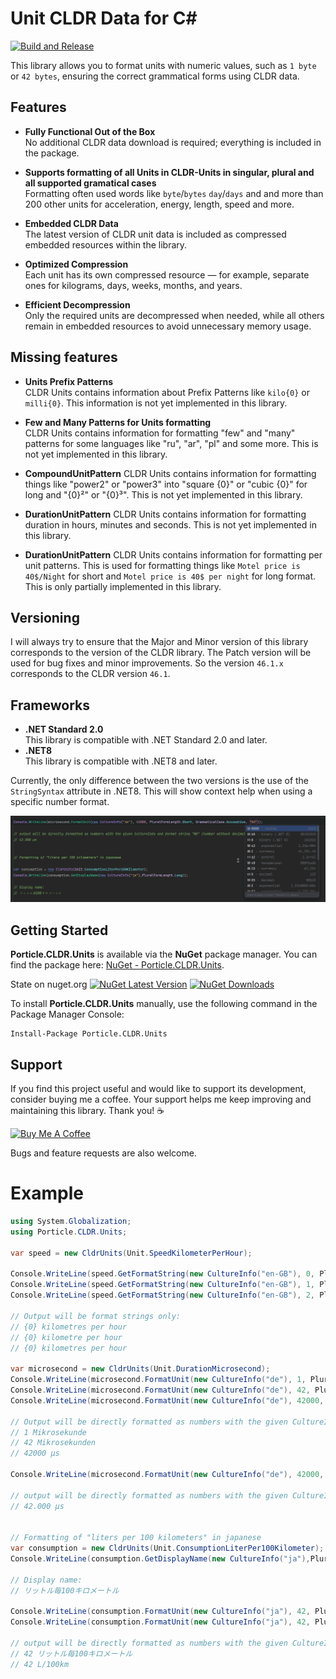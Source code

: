 # Unit CLDR Data for C#

[![Build and Release](https://github.com/Machibuse/Porticle.CLDR/actions/workflows/release.yaml/badge.svg)](https://github.com/Machibuse/Porticle.CLDR/actions/workflows/release.yaml)  

This library allows you to format units with numeric values, such as `1 byte` or `42 bytes`, ensuring the correct grammatical forms using CLDR data.

## Features

- **Fully Functional Out of the Box**  
  No additional CLDR data download is required; everything is included in the package.

- **Supports formatting of all Units in CLDR-Units in singular, plural and all supported gramatical cases**  
  Formatting often used words like `byte`/`bytes` `day`/`days` and and more than 200 other units for acceleration, energy, length, speed and more.

- **Embedded CLDR Data**  
  The latest version of CLDR unit data is included as compressed embedded resources within the library.  

- **Optimized Compression**  
  Each unit has its own compressed resource — for example, separate ones for kilograms, days, weeks, months, and years.

- **Efficient Decompression**  
  Only the required units are decompressed when needed, while all others remain in embedded resources to avoid unnecessary memory usage.

## Missing features

- **Units Prefix Patterns**  
  CLDR Units contains information about Prefix Patterns like `kilo{0}` or `milli{0}`. This information is not yet implemented in this library.  

- **Few and Many Patterns for Units formatting**  
  CLDR Units contains information for formatting "few" and "many" patterns for some languages like "ru", "ar", "pl" and some more. This is not yet implemented in this library.

- **CompoundUnitPattern**
    CLDR Units contains information for formatting things like "power2" or "power3" into "square {0}" or "cubic {0}" for long and "{0}²" or "{0}³". 
    This is not yet implemented in this library.

- **DurationUnitPattern**
  CLDR Units contains information for formatting duration in hours, minutes and seconds. This is not yet implemented in this library.

- **DurationUnitPattern**
  CLDR Units contains information for formatting per unit patterns.
  This is used for formatting things like `Motel price is 40$/Night` for short and `Motel price is 40$ per night` for long format.
  This is only partially implemented in this library.



## Versioning

I will always try to ensure that the Major and Minor version of this library corresponds to the version of the CLDR library.
The Patch version will be used for bug fixes and minor improvements.
So the version `46.1.x` corresponds to the CLDR version `46.1`.

## Frameworks

- **.NET Standard 2.0**  
  This library is compatible with .NET Standard 2.0 and later.
- **.NET8**  
  This library is compatible with .NET8 and later.

Currently, the only difference between the two versions is the use of the `StringSyntax` attribute in .NET8.
This will show context help when using a specific number format.

![StringSyntax](Dok/Images/string_syntax.png)


## Getting Started

**Porticle.CLDR.Units** is available via the **NuGet** package manager. You can find the package here: [NuGet - Porticle.CLDR.Units](https://www.nuget.org/packages/Porticle.CLDR.Units/).

State on nuget.org [![NuGet Latest Version](https://img.shields.io/nuget/v/Porticle.CLDR.Units.svg)](https://www.nuget.org/packages/Porticle.CLDR.Units/)   [![NuGet Downloads](https://img.shields.io/nuget/dt/Porticle.CLDR.Units.svg)](https://www.nuget.org/packages/Porticle.CLDR.Units/)  

To install **Porticle.CLDR.Units** manually, use the following command in the Package Manager Console:

```
Install-Package Porticle.CLDR.Units
```

## Support

If you find this project useful and would like to support its development, consider buying me a coffee. Your support helps me keep improving and maintaining this library. Thank you! ☕  

[![Buy Me A Coffee](https://img.shields.io/badge/Buy%20Me%20A%20Coffee-Support%20Me-blue?style=flat&logo=buy-me-a-coffee)](https://buymeacoffee.com/CarstenJendro)

Bugs and feature requests are also welcome.

# Example

```csharp
using System.Globalization;
using Porticle.CLDR.Units;

var speed = new CldrUnits(Unit.SpeedKilometerPerHour);

Console.WriteLine(speed.GetFormatString(new CultureInfo("en-GB"), 0, PluralFormLength.Long, GrammaticalCase.Accusative));
Console.WriteLine(speed.GetFormatString(new CultureInfo("en-GB"), 1, PluralFormLength.Long, GrammaticalCase.Accusative));
Console.WriteLine(speed.GetFormatString(new CultureInfo("en-GB"), 2, PluralFormLength.Long, GrammaticalCase.Accusative));

// Output will be format strings only:
// {0} kilometres per hour
// {0} kilometre per hour
// {0} kilometres per hour

var microsecond = new CldrUnits(Unit.DurationMicrosecond);
Console.WriteLine(microsecond.FormatUnit(new CultureInfo("de"), 1, PluralFormLength.Long, GrammaticalCase.Accusative));
Console.WriteLine(microsecond.FormatUnit(new CultureInfo("de"), 42, PluralFormLength.Long, GrammaticalCase.Accusative));
Console.WriteLine(microsecond.FormatUnit(new CultureInfo("de"), 42000, PluralFormLength.Short, GrammaticalCase.Accusative));

// Output will be directly formatted as numbers with the given CultureInfo:
// 1 Mikrosekunde
// 42 Mikrosekunden
// 42000 µs

Console.WriteLine(microsecond.FormatUnit(new CultureInfo("de"), 42000, PluralFormLength.Short, GrammaticalCase.Accusative, "N0"));

// output will be directly formatted as numbers with the given CultureInfo and format string "N0" (number without decimal places but with thousands separator):
// 42.000 µs


// Formatting of "liters per 100 kilometers" in japanese
var consumption = new CldrUnits(Unit.ConsumptionLiterPer100Kilometer);
Console.WriteLine(consumption.GetDisplayName(new CultureInfo("ja"),PluralFormLength.Long));

// Display name:
// リットル毎100キロメートル

Console.WriteLine(consumption.FormatUnit(new CultureInfo("ja"), 42, PluralFormLength.Long, GrammaticalCase.Oblique));
Console.WriteLine(consumption.FormatUnit(new CultureInfo("ja"), 42, PluralFormLength.Short, GrammaticalCase.Oblique));

// output will be directly formatted as numbers with the given CultureInfo:
// 42 リットル毎100キロメートル
// 42 L/100km
```
